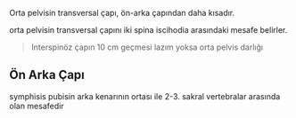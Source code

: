 Orta pelvisin transversal çapı, ön-arka çapından daha kısadır.

orta pelvisin transversal çapını iki spina iscihodia arasındaki mesafe belirler.

>Interspinöz çapın 10 cm geçmesi lazım yoksa orta pelvis darlığı

## Ön Arka Çapı

symphisis pubisin arka kenarının ortası ile 2-3. sakral vertebralar arasında olan mesafedir